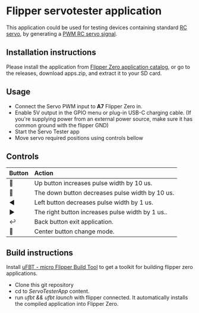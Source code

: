 # Flipper servotester application

This application could be used for testing devices containing standard [RC servo](https://en.wikipedia.org/wiki/Servo_(radio_control)), by generating a [PWM RC servo signal](https://en.wikipedia.org/wiki/Servo_control). 

## Installation instructions

Please install the application from [Flipper Zero application catalog](https://docs.flipper.net/apps), or go to the releases, download apps.zip, and extract it to your SD card.

## Usage

- Connect the Servo PWM input to **A7** Flipper Zero in.
- Enable 5V output in the GPIO menu or plug-in USB-C charging cable. (If you're supplying power from an external power source, make sure it has common ground with the flipper GND)
- Start the Servo Tester app
- Move servo required positions using controls bellow

## Controls

| Button | Action                       |
| :----- | :--------------------------- |
| 🔼     | Up button increases pulse width by 10 us.|
| 🔽     | The down button decreases pulse width by 10 us.   |
| ◀️     | Left button decreases pulse width by 1 us.   |
| ▶️     | The right button increases pulse width by 1 us..  |
| ↩️     | Back button exit application.   |
| 🔵     | Center button change mode. |

## Build instructions

Install [uFBT - micro Flipper Build Tool](https://github.com/flipperdevices/flipperzero-ufbt) to get a toolkit for building flipper zero applications. 

- Clone this git repository
- cd to *ServoTesterApp* content.
- run *ufbt && ufbt launch* with flipper connected. It automatically installs the compiled application into Flipper Zero.

